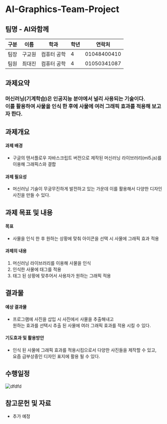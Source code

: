 #  AI-Graphics-Team-Project

## 팀명 - AI와함께

|구분|이름|학과|학년|연락처|
|---|---|---|---|---|
|팀장|구교원|컴퓨터 공학|4|01048400410|
|팀원|최대진|컴퓨터 공학|4|01050341087|

## 과제요약

### 머신러닝(기계학습)은 인공지능 분야에서 널리 사용되는 기술이다.<br/>이를 활용하여 사물을 인식 한 후에 사물에 여러 그래픽 효과를 적용해 보고자 한다.

## 과제개요

#### 과제 배경
- 구글의 텐서플로우 자바스크립트 버전으로 제작된 머신러닝 라이브러리(ml5.js)를 이용해 그래픽스와 결합

#### 과제 필요성
- 머신러닝 기술이 무궁무진하게 발전하고 있는 가운데 이를 활용해서 다양한 디자인 사진을 만들 수 있다.

## 과제 목표 및 내용

#### 목표

- 사물을 인식 한 후 원하는 상황에 맞춰 아이콘을 선택 시 사물에 그래픽 효과 적용

#### 과제의 내용

1. 머신러닝 라이브러리를 이용해 사물을 인식
2. 인식한 사물에 태그를 적용
3. 태그 된 상황에 맞추어서 사용자가 원하는 그래픽 적용

## 결과물

#### 예상 결과물

- 프로그램에 사진을 삽입 시 사진에서 사물을 추출해내고 <br/> 원하는 효과를 선택시 추출 된 사물에 여러 그래픽 효과를 적용 시킬 수 있다.

#### 기도효과 및 활용방안

- 인식 된 사물에 그래픽 효과를 적용시킴으로서 다양한 사진들을 제작할 수 있고,<br/> 요즘 급부상중인 디자인 표지에 활용 될 수 있다.

## 수행일정

![dfdfd](https://user-images.githubusercontent.com/102790527/169727690-d3708314-e308-4a5f-8ce8-d454aeb6b7b0.PNG)

## 참고문헌 및 자료
 
- 추가 예정
